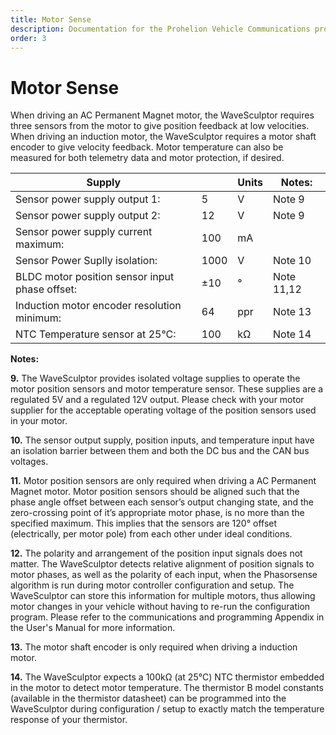 ```yaml
---
title: Motor Sense
description: Documentation for the Prohelion Vehicle Communications protocol
order: 3
---
```


# Motor Sense

When driving an AC Permanent Magnet motor, the WaveSculptor requires three sensors from the motor to give position feedback at low velocities.  When driving an induction motor, the WaveSculptor requires a motor shaft encoder to give velocity feedback.  Motor temperature can also be measured for both telemetry data and motor protection, if desired.

| Supply                                         |      | Units | Notes:     |
|------------------------------------------------|------|-------|------------|
| Sensor power supply output 1:	                 | 5    | V     | Note 9     |
| Sensor power supply output 2:                  | 12   | V     | Note 9     |
| Sensor power supply current maximum:           | 100  | mA    |            |
| Sensor Power Suplly isolation:                 | 1000 | V     | Note 10    |
| BLDC motor position sensor input phase offset: | ±10  | °     | Note 11,12 |
| Induction motor encoder resolution minimum:    | 64   | ppr   | Note 13    |
| NTC Temperature sensor at 25°C:                | 100  | kΩ    | Note 14    |

__Notes:__

__9.__  The WaveSculptor provides isolated voltage supplies to operate the motor position sensors and motor temperature sensor.  These supplies are a regulated 5V and a regulated 12V output.  Please check with your motor supplier for the acceptable operating voltage of the position sensors used in your motor.

__10.__ The sensor output supply, position inputs, and temperature input have an isolation barrier between them and both the DC bus and the CAN bus voltages.

__11.__ Motor position sensors are only required when driving a AC Permanent Magnet motor.  Motor position sensors should be aligned such that the phase angle offset between each sensor’s output changing state, and the zero-crossing point of it’s appropriate motor phase, is no more than the specified maximum. This implies that the sensors are 120° offset (electrically, per motor pole) from each other under ideal conditions.

__12.__ The polarity and arrangement of the position input signals does not matter. The WaveSculptor detects relative alignment of position signals to motor phases, as well as the polarity of each input, when the Phasorsense algorithm is run during motor controller configuration and setup.  The WaveSculptor can store this information for multiple motors, thus allowing motor changes in your vehicle without having to re-run the configuration program.  Please refer to the communications and programming Appendix in the User's Manual for more information.

__13.__ The motor shaft encoder is only required when driving a induction motor.

__14.__ The WaveSculptor expects a 100kΩ (at 25°C) NTC thermistor embedded in the motor to detect motor temperature.  The thermistor B model constants (available in the thermistor datasheet) can be programmed into the WaveSculptor during configuration / setup to exactly match the temperature response of your thermistor.

